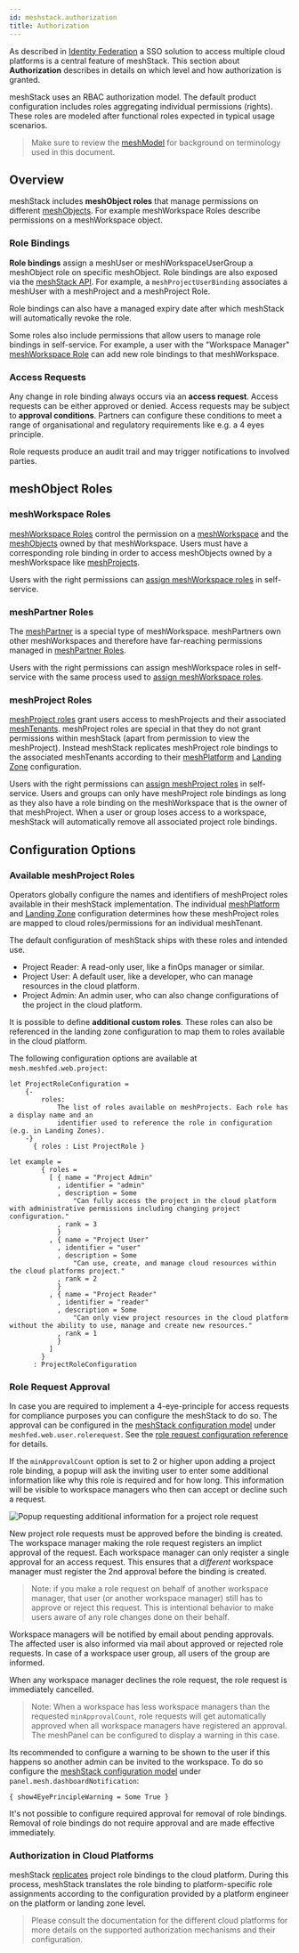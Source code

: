 ```yaml
---
id: meshstack.authorization
title: Authorization
---
```


As described in [Identity Federation](meshstack.identity-federation.md) a SSO solution to access multiple cloud platforms is a central feature of meshStack. This section about **Authorization** describes in details on which level and how authorization is granted.

meshStack uses an RBAC authorization model. The default product configuration includes roles aggregating individual permissions (rights). These roles are modeled after functional roles expected in typical usage scenarios.

> Make sure to review the [meshModel](/) for background on terminology used in this document.

## Overview

meshStack includes **meshObject roles** that manage permissions on different [meshObjects](/). For example meshWorkspace Roles describe permissions on a meshWorkspace object.

### Role Bindings

**Role bindings** assign a meshUser or meshWorkspaceUserGroup a meshObject role on specific meshObject. Role bindings are also exposed via the [meshStack API](/api/). For example, a `meshProjectUserBinding` associates a meshUser with a meshProject and a meshProject Role.

Role bindings can also have a managed expiry date after which meshStack will automatically revoke the role.

Some roles also include permissions that allow users to manage role bindings in self-service. For example, a user with the "Workspace Manager" [meshWorkspace Role](meshcloud.workspace.md#assign-meshWorkspace-roles) can add new role bindings to that meshWorkspace.

### Access Requests

Any change in role binding always occurs via an **access request**. Access requests can be either approved or denied. Access requests may be subject to **approval conditions**. Partners can configure these conditions to meet a range of organisational and regulatory requirements like e.g. a 4 eyes principle.

Role requests produce an audit trail and may trigger notifications to involved parties.

## meshObject Roles

### meshWorkspace Roles

[meshWorkspace Roles](meshcloud.workspace.md#assign-meshWorkspace-roles) control the permission on a [meshWorkspace](meshcloud.workspace.md) and the [meshObjects](/) owned by that meshWorkspace. Users must have a corresponding role binding in order to access meshObjects owned by a meshWorkspace like [meshProjects](meshcloud.project.md).

Users with the right permissions can [assign meshWorkspace roles](meshcloud.workspace.md#assign-meshworkspace-roles) in self-service.

### meshPartner Roles

The [meshPartner](administration.index.md) is a special type of meshWorkspace. meshPartners own other meshWorkspaces and therefore have far-reaching permissions managed in [meshPartner Roles](administration.index.md).

Users with the right permissions can assign meshWorkspace roles in self-service with the same process used to [assign meshWorkspace roles](meshcloud.workspace.md#assign-meshworkspace-roles).

### meshProject Roles

[meshProject roles](meshcloud.project.md#project-roles) grant users access to meshProjects and their associated [meshTenants](meshcloud.tenant.md). meshProject roles are special in that they do not grant permissions within meshStack (apart from permission to view the meshProject). Instead meshStack replicates meshProject role bindings to the associated meshTenants according to their [meshPlatform](meshcloud.platforms.md) and [Landing Zone](meshcloud.landing-zones.md) configuration.

Users with the right permissions can [assign meshProject roles](meshcloud.project.md#assign-user-to-a-meshproject) in self-service. Users and groups can only have meshProject role bindings as long as they also have a role binding on the meshWorkspace that is the owner of that meshProject. When a user or group loses access to a workspace, meshStack will automatically remove all associated project role bindings.

## Configuration Options

### Available meshProject Roles

Operators globally configure the names and identifiers of meshProject roles available in their meshStack implementation. The individual [meshPlatform](meshcloud.platforms.md) and [Landing Zone](meshcloud.landing-zones.md) configuration determines how these meshProject roles are mapped to cloud roles/permissions for an individual meshTenant.

The default configuration of meshStack ships with these roles and intended use.

- Project Reader: A read-only user, like a finOps manager or similar.
- Project User: A default user, like a developer, who can manage resources in the cloud platform.
- Project Admin: An admin user, who can also change configurations of the project in the cloud platform.

It is possible to define **additional custom roles**. These roles can also be referenced in the landing zone configuration to map them to roles available in the cloud platform.

<!--snippet:mesh.meshfed.web.project-->

The following configuration options are available at `mesh.meshfed.web.project`:
<!--DOCUSAURUS_CODE_TABS-->
<!--Dhall Type-->
```dhall
let ProjectRoleConfiguration =
    {-
        roles:
            The list of roles available on meshProjects. Each role has a display name and an
            identifier used to reference the role in configuration (e.g. in Landing Zones).
    -}
      { roles : List ProjectRole }
```
<!--Example-->
```dhall
let example =
        { roles =
          [ { name = "Project Admin"
            , identifier = "admin"
            , description = Some
                "Can fully access the project in the cloud platform with administrative permissions including changing project configuration."
            , rank = 3
            }
          , { name = "Project User"
            , identifier = "user"
            , description = Some
                "Can use, create, and manage cloud resources within the cloud platforms project."
            , rank = 2
            }
          , { name = "Project Reader"
            , identifier = "reader"
            , description = Some
                "Can only view project resources in the cloud platform without the ability to use, manage and create new resources."
            , rank = 1
            }
          ]
        }
      : ProjectRoleConfiguration
```
<!--END_DOCUSAURUS_CODE_TABS-->

### Role Request Approval

In case you are required to implement a 4-eye-principle for access requests for compliance purposes you can configure the meshStack to do so. The approval can be configured in the [meshStack configuration model](meshstack.index.md#configuration) under `meshfed.web.user.rolerequest`. See the [role request configuration reference](meshstack.onboarding.md#workspace-user-invitations) for details.

If the `minApprovalCount` option is set to 2 or higher upon adding a project role binding, a popup will ask the inviting user to enter some additional information like why this role is required and for how long. This information will be visible to workspace managers who then can accept or decline such a request.

![Popup requesting additional information for a project role request](assets/authorization.additional-role-info.png)

New project role requests must be approved before the binding is created. The workspace manager making the role request registers an implict approval of the request. Each workspace manager can only reqister a single approval for an access request. This ensures that a _different_ workspace manager must register the 2nd approval before the binding is created.

> Note: if you make a role request on behalf of another workspace manager, that user (or another workspace manager) still has to approve or reject this request. This is intentional behavior to make users aware of any role changes done on their behalf.

Workspace managers will be notified by email about pending approvals. The affected user is also informed via mail about approved or rejected role requests. In case of a workspace user group, all users of the group are informed.

When any workspace manager declines the role request, the role request is immediately cancelled.

> Note: When a workspace has less workspace managers than the requested `minApprovalCount`, role requests will get automatically approved when all workspace managers have registered an approval. The meshPanel can be configured to display a warning in this case.

Its recommended to configure a warning to be shown to the user if this happens so another admin can be invited to the workspace. To do so configure the [meshStack configuration model](meshstack.index.md#configuration) under `panel.mesh.dashboardNotification`:

```dhall
{ show4EyePrincipleWarning = Some True }
```

It's not possible to configure required approval for removal of role bindings. Removal of role bindings
do not require approval and are made effective immediately.

### Authorization in Cloud Platforms

meshStack [replicates](./meshcloud.tenant.md) project role bindings to the cloud platform. During this process, meshStack translates the role binding to platform-specific role assignments according to the configuration provided by a platform engineer on the platform or landing zone level.

> Please consult the documentation for the different cloud platforms for more details on the supported authorization mechanisms and their configuration.
